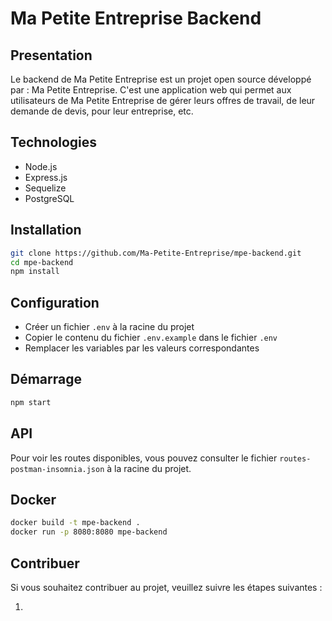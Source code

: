 # Ma Petite Entreprise Backend

## Presentation

Le backend de Ma Petite Entreprise est un projet open source développé par :
Ma Petite Entreprise.
C'est une application web qui permet aux utilisateurs de Ma Petite Entreprise de
gérer leurs offres de travail, de leur demande de devis, pour leur entreprise, etc.

## Technologies

- Node.js
- Express.js
- Sequelize
- PostgreSQL

## Installation

```bash
git clone https://github.com/Ma-Petite-Entreprise/mpe-backend.git
cd mpe-backend
npm install
```

## Configuration

- Créer un fichier `.env` à la racine du projet
- Copier le contenu du fichier `.env.example` dans le fichier `.env`
- Remplacer les variables par les valeurs correspondantes

## Démarrage

```bash
npm start
```

## API

Pour voir les routes disponibles, vous pouvez consulter le fichier `routes-postman-insomnia.json` à la racine du projet.

## Docker

```bash
docker build -t mpe-backend .
docker run -p 8080:8080 mpe-backend
```

## Contribuer

Si vous souhaitez contribuer au projet, veuillez suivre les étapes suivantes :

1.

